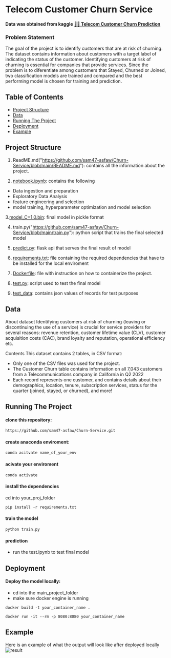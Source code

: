 # Telecom Customer Churn Service
#### Data was obtained from kaggle [🙁📡 Telecom Customer Churn Prediction](https://www.kaggle.com/datasets/shilongzhuang/telecom-customer-churn-by-maven-analytics)
### Problem Statement
The goal of the project is to identify customers that are at risk of churning. The dataset contains information about customers with a target label of indicating the status of the customer.
Identifying customers at risk of churning is essential for companies that provide services. Since the problem is to diferentiate among customers that Stayed, Churned or Joined, two classification models are trained and compared and the best performing model is chosen for training and prediction.

## Table of Contents

- [Project Structure](#projectstr)
- [Data](#data)
- [Running The Project](#run)
- [Deployment](#deploy)
- [Example](#example)


## Project Structure
1. ReadME.md("https://github.com/sam47-asfaw/Churn-Service/blob/main/README.md"): contains all the information about the project.

2. [notebook.ipynb](https://github.com/sam47-asfaw/Churn-Service/blob/main/notebook.ipynb): contains the following  
 * Data ingestion and preparation
 * Exploratory Data Analysis
 * feature engineering and selection
 * model training, hyperparameter optimization and model selection

3.[model_C=1.0.bin](https://github.com/sam47-asfaw/Churn-Service/blob/main/model_C=1.0.bin): final model in pickle format
   
4. train.py("https://github.com/sam47-asfaw/Churn-Service/blob/main/train.py"): python script that trains the final selected model



5. [predict.py](https://github.com/sam47-asfaw/Churn-Service/blob/main/predict.py): flask api that serves the final result of model

6. [requirements.txt](https://github.com/sam47-asfaw/Churn-Service/blob/main/requirements.txt): file containing the required dependencies that have to be installed for the local enviroment

7. [Dockerfile](https://github.com/sam47-asfaw/Churn-Service/blob/main/Dockerfile): file with instruction on how to containerize the project.

8. [test.py](https://github.com/sam47-asfaw/Churn-Service/blob/main/test.py): script used to test the final model

9. [test_data](https://github.com/sam47-asfaw/Churn-Service/blob/main/test_data): contains json values of records for test purposes 

## Data
About dataset
  Identifying customers at risk of churning (leaving or discontinuing the use of a service) is crucial for service providers for several    reasons: revenue retention, customer lifetime value (CLV), customer acquisition costs (CAC), brand loyalty and reputation, operational 
  efficiency etc.
  
Contents
 This dataset contains 2 tables, in CSV format:
* Only one of the CSV files was used for the project. 
* The Customer Churn table contains information on all 7,043 customers from a Telecommunications company in California in Q2 2022
* Each record represents one customer, and contains details about their demographics, location, tenure, subscription services, status for the quarter (joined, stayed, or churned), and more!

## Running The Project

#### clone this repository:
```
https://github.com/sam47-asfaw/Churn-Service.git
```
#### create anaconda enviroment:
```
conda acitvate name_of_your_env
```

#### acivate your enviroment
```
conda activate
```

#### install the dependencies
cd into your_proj_folder
```
pip install -r requirements.txt
```
#### train the model
```
python train.py
```
#### prediction
* run the test.ipynb to test final model
  
## Deployment
#### Deploy the model locally:
* cd into the main_project_folder
* make sure docker engine is running
```
docker build -t your_container_name .

```
```
docker run -it --rm -p 8080:8080 your_container_name

```

## Example
Here is an example of what the output will look like after deployed locally
![result](https://github.com/sam47-asfaw/Churn-Service/assets/62788450/38cc0f28-933e-475b-b554-2f34ce511c15)



